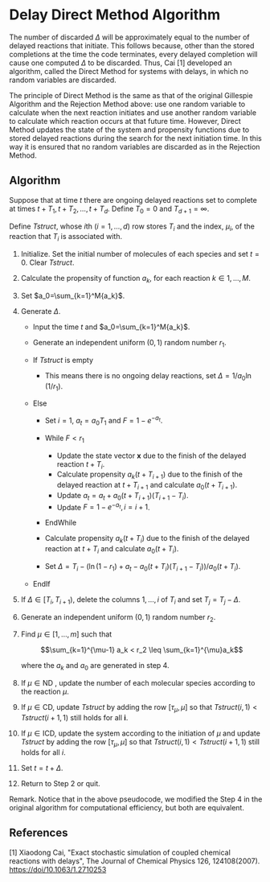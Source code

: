 # Delay Direct Method Algorithm

The number of discarded $\Delta$ will be approximately equal to the number of delayed reactions that initiate. This follows because, other than the stored completions at the time the code terminates, every delayed completion will cause one computed $\Delta$ to be discarded. Thus, Cai [1] developed an algorithm, called the Direct Method for systems with delays, in which no random variables are discarded.

The principle of Direct Method is the same as that of the original Gillespie Algorithm and the Rejection Method above: use one random variable to calculate when the next reaction initiates and use another random variable to calculate which reaction occurs at that future time. However, Direct Method updates the state of the system and propensity functions due to stored delayed reactions during the search for the next initiation time. In this way it is ensured that no random variables are discarded as in the Rejection Method.

## Algorithm

Suppose that at time $t$ there are ongoing delayed reactions set to complete at times $t+T_1, t+T_2, \ldots, t+T_d$. Define $T_0=0$ and $T_{d+1}=\infty$.

Define *Tstruct*, whose $i$th $(i=1,\dots,d)$ row stores $T_i$ and the index, $\mu_i$, of the reaction that $T_i$ is associated with.

 1. Initialize. Set the initial number of molecules of each species and set  $t=0$. Clear *Tstruct*.
 2. Calculate the propensity of function $a_k$, for each reaction $k \in 1,\ldots, M$.
 3. Set $a_0=\sum_{k=1}^M{a_k}$.
 4. Generate  $\Delta$.
    
      + Input the time $t$ and $a_0=\sum_{k=1}^M{a_k}$.
      + Generate an independent uniform $(0,1)$ random number $r_1$.
      + If *Tstruct* is empty
        
          * This means there is no ongoing delay reactions, set $\Delta = 1/a_0\ln(1/r_1)$.
      + Else
        
          * Set $i=1$, $a_t = a_0T_1$ and  $F=1-e^{-a_t}$.
          * While $F < r_1$
            
              - Update the state vector $\mathbf{x}$ due to the finish of the delayed reaction $t+T_i$.
              - Calculate propensity $a_k(t+T_{i+1})$ due to the finish of the delayed reaction at $t+T_{i+1}$ and calculate $a_0(t+T_{i+1})$.
              - Update $a_t=a_t+a_0(t+T_{i+1})(T_{i+1}-T_i)$.
              - Update $F=1-e^{-a_t},i=i+1$.
          * EndWhile
          * Calculate propensity $a_k(t+T_i)$ due to the finish of the delayed reaction at $t+T_i$ and calculate $a_0(t+T_i)$.
          * Set $\Delta=T_i-(\ln(1-r_1)+a_t-a_0(t+T_i)(T_{i+1}-T_i))/a_0(t+T_i)$.
      + EndIf
 5. If $\Delta\in[T_i,T_{i+1})$, delete the columns $1,\ldots,i$ of $T_i$ and set $T_j=T_j-\Delta$.
 6. Generate an independent uniform $(0,1)$ random number $r_2$.
 7. Find $\mu\in[1,\dots,m]$ such that
    
    ```math
    \sum_{k=1}^{\mu-1} a_k < r_2 \leq \sum_{k=1}^{\mu}a_k
    ```
    
    where the $a_k$ and $a_0$ are generated in step 4.
 8. If $\mu\in \text{ND}$ , update the number of each molecular species according to the reaction $\mu$.
 9. If $\mu\in \text{CD}$, update *Tstruct* by adding the row $[\tau_\mu,\mu]$ so that $Tstruct(i,1)<Tstruct(i+1,1)$ still holds for all **i**.
10. If $\mu\in \text{ICD}$, update the system according to the initiation of $\mu$ and update *Tstruct* by adding the row $[\tau_\mu,\mu]$ so that $Tstruct(i,1)<Tstruct(i+1,1)$ still holds for all $i$.
11. Set $t=t+\Delta$.
12. Return to Step 2 or quit.

Remark. Notice that in the above pseudocode, we modified the Step 4 in the original algorithm for computational efficiency, but both are equivalent.

## References

[1] Xiaodong Cai, "Exact stochastic simulation of coupled chemical reactions with delays", The Journal of Chemical Physics 126, 124108(2007).
[https://doi/10.1063/1.2710253](https://aip.scitation.org/doi/10.1063/1.2710253)
